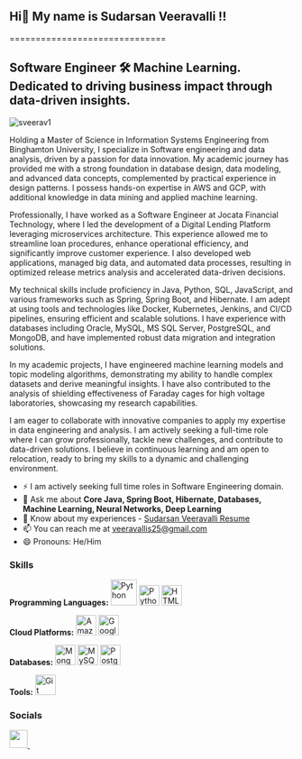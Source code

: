 ## Hi👋 My name is Sudarsan Veeravalli !!
==============================

Software Engineer 🛠️
Machine Learning. Dedicated to driving business impact through data-driven insights.
---------------
<p align="left"> <img src="https://komarev.com/ghpvc/?username=sarutlaa&label=Profile%20views&color=0e75b6&style=flat" alt="sveerav1" /> </p>
Holding a Master of Science in Information Systems Engineering from Binghamton University, I specialize in Software engineering and data analysis, driven by a passion for data innovation. My academic journey has provided me with a strong foundation in database design, data modeling, and advanced data concepts, complemented by practical experience in design patterns. I possess hands-on expertise in AWS and GCP, with additional knowledge in data mining and applied machine learning.


Professionally, I have worked as a Software Engineer at Jocata Financial Technology, where I led the development of a Digital Lending Platform leveraging microservices architecture. This experience allowed me to streamline loan procedures, enhance operational efficiency, and significantly improve customer experience. I also developed web applications, managed big data, and automated data processes, resulting in optimized release metrics analysis and accelerated data-driven decisions.

My technical skills include proficiency in Java, Python, SQL, JavaScript, and various frameworks such as Spring, Spring Boot, and Hibernate. I am adept at using tools and technologies like Docker, Kubernetes, Jenkins, and CI/CD pipelines, ensuring efficient and scalable solutions. I have experience with databases including Oracle, MySQL, MS SQL Server, PostgreSQL, and MongoDB, and have implemented robust data migration and integration solutions.

In my academic projects, I have engineered machine learning models and topic modeling algorithms, demonstrating my ability to handle complex datasets and derive meaningful insights. I have also contributed to the analysis of shielding effectiveness of Faraday cages for high voltage laboratories, showcasing my research capabilities.

I am eager to collaborate with innovative companies to apply my expertise in data engineering and analysis. I am actively seeking a full-time role where I can grow professionally, tackle new challenges, and contribute to data-driven solutions. I believe in continuous learning and am open to relocation, ready to bring my skills to a dynamic and challenging environment.

<!--
- 🔭 I’m currently working on ...
- 🌱 I’m currently learning ...
- 👯 I’m looking to collaborate on ...
- 🤔 I’m looking for help with ...
-->
- ⚡ I am actively seeking full time roles in Software Engineering domain.
- 💬 Ask me about **Core Java, Spring Boot, Hibernate, Databases, Machine Learning, Neural Networks, Deep Learning**
- 📄 Know about my experiences - [Sudarsan Veeravalli Resume](https://drive.google.com/file/d/1HbGaawKPkcnNUC4-qm-4alv1UKJj3oyp/view?usp=sharing) 
- 📫 You can reach me at [veeravallis25@gmail.com](mailto:veeravallis25@gmail.com )
- 😄 Pronouns: He/Him



### Skills

<!-- Programming Languages Section -->
<p align="left">
  <strong>Programming Languages:</strong>
  <a href="https://www.java.com/" target="_blank" rel="noreferrer"><img src="https://imgs.search.brave.com/RW1N_qlgFNGNvBCW4GF-b4yhJZilZIw-HumxbxtZF1A/rs:fit:500:0:0:0/g:ce/aHR0cHM6Ly93d3cu/bG9nby53aW5lL2Ev/bG9nby9KYXZhXyhw/cm9ncmFtbWluZ19s/YW5ndWFnZSkvSmF2/YV8ocHJvZ3JhbW1p/bmdfbGFuZ3VhZ2Up/LUxvZ28ud2luZS5z/dmc" width="46" height="46" alt="Python" /></a>
  <a href="https://www.python.org/" target="_blank" rel="noreferrer"><img src="https://raw.githubusercontent.com/danielcranney/readme-generator/main/public/icons/skills/python-colored.svg" width="36" height="36" alt="Python" /></a>
  <a href="https://developer.mozilla.org/en-US/docs/Glossary/HTML5" target="_blank" rel="noreferrer"><img src="https://raw.githubusercontent.com/danielcranney/readme-generator/main/public/icons/skills/html5-colored.svg" width="36" height="36" alt="HTML5" /></a>
</p>

<!-- Cloud Platforms Section -->
<p align="left">
  <strong>Cloud Platforms:</strong>
  <a href="https://aws.amazon.com" target="_blank" rel="noreferrer"><img src="https://raw.githubusercontent.com/danielcranney/readme-generator/main/public/icons/skills/aws-colored.svg" width="36" height="36" alt="Amazon Web Services" /></a>
  <a href="https://cloud.google.com/" target="_blank" rel="noreferrer"><img src="https://raw.githubusercontent.com/danielcranney/readme-generator/main/public/icons/skills/googlecloud-colored.svg" width="36" height="36" alt="Google Cloud" /></a>
</p>

<!-- Databases Section -->
<p align="left">
  <strong>Databases:</strong>
  <a href="https://www.mongodb.com/" target="_blank" rel="noreferrer"><img src="https://raw.githubusercontent.com/danielcranney/readme-generator/main/public/icons/skills/mongodb-colored.svg" width="36" height="36" alt="MongoDB" /></a>
  <a href="https://www.mysql.com/" target="_blank" rel="noreferrer"><img src="https://raw.githubusercontent.com/danielcranney/readme-generator/main/public/icons/skills/mysql-colored.svg" width="36" height="36" alt="MySQL" /></a>
  <a href="https://www.postgresql.org/" target="_blank" rel="noreferrer"><img src="https://raw.githubusercontent.com/danielcranney/readme-generator/main/public/icons/skills/postgresql-colored.svg" width="36" height="36" alt="PostgreSQL" /></a>
</p>

<!-- Tools Section -->
<p align="left">
  <strong>Tools:</strong>
  <a href="https://git-scm.com/" target="_blank" rel="noreferrer"><img src="https://raw.githubusercontent.com/danielcranney/readme-generator/main/public/icons/skills/git-colored.svg" width="36" height="36" alt="Git" /></a>
</p>


### Socials

<p align="left">  <a href="https://www.github.com/sveerav1" target="_blank" rel="noreferrer"> <picture> <source media="(prefers-color-scheme: dark)" srcset="https://raw.githubusercontent.com/danielcranney/readme-generator/main/public/icons/socials/github-dark.svg" /> <source media="(prefers-color-scheme: light)" srcset="https://raw.githubusercontent.com/danielcranney/readme-generator/main/public/icons/socials/github.svg" /> <img src="https://raw.githubusercontent.com/danielcranney/readme-generator/main/public/icons/socials/github.svg" width="32" height="32" /> </picture> </a> <a href="https://www.linkedin.com/in/sudarsan-veeravalli" target="_blank" rel="noreferrer"> <picture> <source media="(prefers-color-scheme: dark)" srcset="https://raw.githubusercontent.com/danielcranney/readme-generator/main/public/icons/socials/linkedin-dark.svg" /> <source media="(prefers-color-scheme: light)" srcset="https://raw.githubusercontent.com/danielcranney/readme-generator/main/public/icons/socials/linkedin.svg" /> <img 
